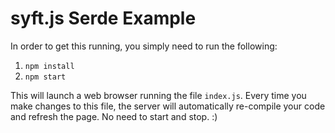 # syft.js Serde Example

In order to get this running, you simply need to run the following:

1. `npm install`
2. `npm start`

This will launch a web browser running the file `index.js`. Every time you make changes to this file, the server will automatically re-compile your code and refresh the page. No need to start and stop. :)
